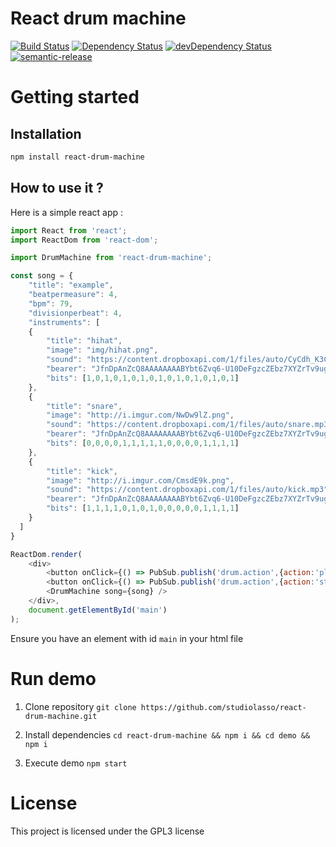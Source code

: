 # React drum machine

[![Build Status](https://travis-ci.org/StudioLasso/react-drum-machine.svg?branch=master)](https://travis-ci.org/StudioLasso/react-drum-machine)
[![Dependency Status](https://david-dm.org/studiolasso/react-drum-machine.svg)](https://david-dm.org/studiolasso/react-drum-machine)
[![devDependency Status](https://david-dm.org/studiolasso/react-drum-machine/dev-status.svg)](https://david-dm.org/studiolasso/react-drum-machine#info=devDependencies)
[![semantic-release](https://img.shields.io/badge/%20%20%F0%9F%93%A6%F0%9F%9A%80-semantic--release-e10079.svg?style=flat-square)](https://github.com/semantic-release/semantic-release)

# Getting started

## Installation

```bash
npm install react-drum-machine
```

## How to use it ?

Here is a simple react app :

```javascript
import React from 'react';
import ReactDom from 'react-dom';

import DrumMachine from 'react-drum-machine';

const song = {
	"title": "example",
	"beatpermeasure": 4,
	"bpm": 79,
	"divisionperbeat": 4,
	"instruments": [
  	{
		"title": "hihat",
		"image": "img/hihat.png",
		"sound": "https://content.dropboxapi.com/1/files/auto/CyCdh_K3ClHat-01.wav",
		"bearer": "JfnDpAnZcQ8AAAAAAAABYbt6Zvq6-U10DeFgzcZEbz7XYZrTv9ugPuuRl0ai9BFR",
		"bits": [1,0,1,0,1,0,1,0,1,0,1,0,1,0,1,0,1]
  	},
  	{
		"title": "snare",
		"image": "http://i.imgur.com/NwDw9lZ.png",
		"sound": "https://content.dropboxapi.com/1/files/auto/snare.mp3",
		"bearer": "JfnDpAnZcQ8AAAAAAAABYbt6Zvq6-U10DeFgzcZEbz7XYZrTv9ugPuuRl0ai9BFR",
		"bits": [0,0,0,0,1,1,1,1,1,0,0,0,0,1,1,1,1]
  	},
  	{
		"title": "kick",
		"image": "http://i.imgur.com/CmsdE9k.png",
		"sound": "https://content.dropboxapi.com/1/files/auto/kick.mp3",
		"bearer": "JfnDpAnZcQ8AAAAAAAABYbt6Zvq6-U10DeFgzcZEbz7XYZrTv9ugPuuRl0ai9BFR",
		"bits": [1,1,1,1,0,1,0,1,0,0,0,0,0,1,1,1,1]
  	}
  ]
}

ReactDom.render(
	<div>
		<button onClick={() => PubSub.publish('drum.action',{action:'play'})}>Play</button>
		<button onClick={() => PubSub.publish('drum.action',{action:'stop'})}>Stop</button>
		<DrumMachine song={song} />
	</div>,
	document.getElementById('main')
);
```

Ensure you have an element with id `main` in your html file

# Run demo

1. Clone repository `git clone https://github.com/studiolasso/react-drum-machine.git`

2. Install dependencies `cd react-drum-machine && npm i && cd demo && npm i`

3. Execute demo `npm start`

# License

This project is licensed under the GPL3 license